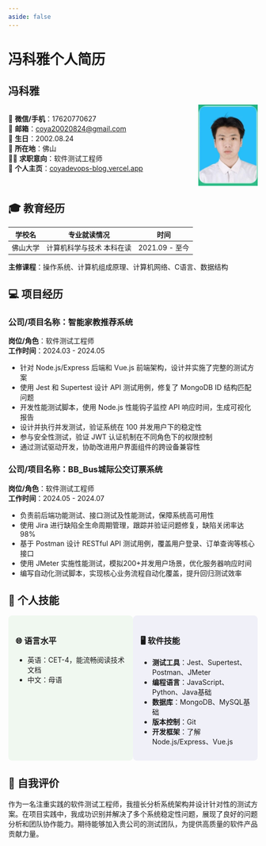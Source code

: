 ```yaml
---
aside: false
---
```


# 冯科雅个人简历

## 冯科雅

<div style="display: flex; justify-content: space-between; align-items: flex-start;">
<div>

💬 **微信/手机**：17620770627  
📧 **邮箱**：coya20020824@gmail.com  
🎂 **生日**：2002.08.24  
📍 **所在地**：佛山  
👨‍💼 **求职意向**：软件测试工程师  
🔗 **个人主页**：[coyadevops-blog.vercel.app](https://coyadevops-blog.vercel.app/)

</div>
<div style="width: 120px; height: 160px; background-color: #f5f5f5; display: flex; justify-content: center; align-items: center; margin-left: 20px;">

<!-- 此处可放置个人照片 -->
<span style="color: #999;">
    <img src="./public/WechatIMG156.jpg">
</span>

</div>
</div>

## 🎓 教育经历

| 学校名 | 专业就读情况 | 时间 |
| ------ | ------------ | ---- |
| 佛山大学 | 计算机科学与技术 本科在读 | 2021.09 - 至今 |

**主修课程**：操作系统、计算机组成原理、计算机网络、C语言、数据结构

## 💻 项目经历

### 公司/项目名称：智能家教推荐系统
**岗位/角色**：软件测试工程师  
**工作时间**：2024.03 - 2024.05

- 针对 Node.js/Express 后端和 Vue.js 前端架构，设计并实施了完整的测试方案
- 使用 Jest 和 Supertest 设计 API 测试用例，修复了 MongoDB ID 结构匹配问题
- 开发性能测试脚本，使用 Node.js 性能钩子监控 API 响应时间，生成可视化报告
- 设计并执行并发测试，验证系统在 100 并发用户下的稳定性
- 参与安全性测试，验证 JWT 认证机制在不同角色下的权限控制
- 通过测试驱动开发，协助改进用户界面组件的跨设备兼容性

### 公司/项目名称：BB_Bus城际公交订票系统
**岗位/角色**：软件测试工程师  
**工作时间**：2024.05 - 2024.07

- 负责前后端功能测试、接口测试及性能测试，保障系统高可用性
- 使用 Jira 进行缺陷全生命周期管理，跟踪并验证问题修复，缺陷关闭率达98%
- 基于 Postman 设计 RESTful API 测试用例，覆盖用户登录、订单查询等核心接口
- 使用 JMeter 实施性能测试，模拟200+并发用户场景，优化服务器响应时间
- 编写自动化测试脚本，实现核心业务流程自动化覆盖，提升回归测试效率

## 🔧 个人技能

<div style="display: flex; justify-content: space-between;">
<div style="width: 48%; background-color: #f0f8f0; padding: 15px; border-radius: 8px;">

### 🌐 语言水平
- 英语：CET-4，能流畅阅读技术文档
- 中文：母语

</div>
<div style="width: 48%; background-color: #f0f0f8; padding: 15px; border-radius: 8px;">

### 🖥️ 软件技能
- **测试工具**：Jest、Supertest、Postman、JMeter
- **编程语言**：JavaScript、Python、Java基础
- **数据库**：MongoDB、MySQL基础
- **版本控制**：Git
- **开发框架**：了解Node.js/Express、Vue.js

</div>
</div>

## 🌟 自我评价

作为一名注重实践的软件测试工程师，我擅长分析系统架构并设计针对性的测试方案。在项目实践中，我成功识别并解决了多个系统稳定性问题，展现了良好的问题分析和团队协作能力。期待能够加入贵公司的测试团队，为提供高质量的软件产品贡献力量。
